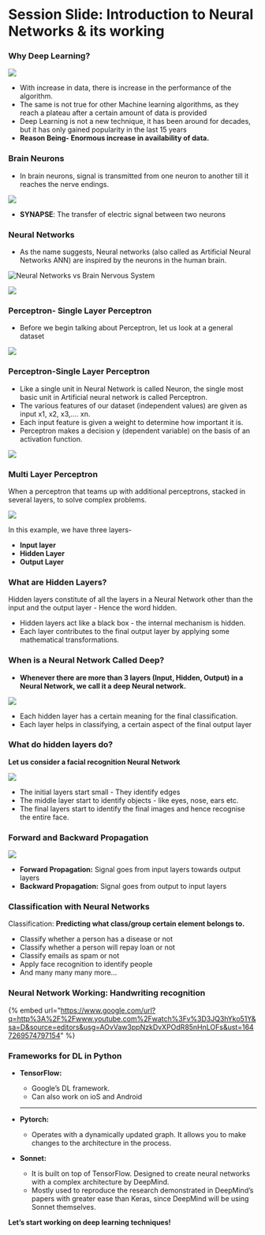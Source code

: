 # Session Slide: Introduction to Neural Networks & its working

### **Why Deep Learning?**

![](../.gitbook/assets/3)

* With increase in data, there is increase in the performance of the algorithm.
* The same is not true for other Machine learning algorithms, as they reach a plateau after a certain amount of data is provided
* Deep Learning is not a new technique, it has been around for decades, but it has only gained popularity in the last 15 years
* **Reason Being- Enormous increase in availability of data.**

### **Brain Neurons**

* In brain neurons, signal is transmitted from one neuron to another till it reaches the nerve endings.

![](../.gitbook/assets/6)

* **SYNAPSE**: The transfer of electric signal between two neurons

### **Neural Networks**

* As the name suggests, Neural networks (also called as Artificial Neural Networks ANN) are inspired by the neurons in the human brain.

![Neural Networks vs Brain Nervous System](<../.gitbook/assets/9 (3)>)

![](<../.gitbook/assets/Screen Shot 2022-03-14 at 7.30.53 PM.png>)

### **Perceptron- Single Layer Perceptron**

* Before we begin talking about Perceptron, let us look at a general dataset

![](<../.gitbook/assets/Screen Shot 2022-03-14 at 7.31.32 PM.png>)

### **Perceptron-Single Layer Perceptron**

* Like a single unit in Neural Network is called Neuron, the single most basic unit in Artificial neural network is called Perceptron.
* The various features of our dataset (independent values) are given as input x1, x2, x3,.... xn.
* Each input feature is given a weight to determine how important it is.
* Perceptron makes a decision y (dependent variable) on the basis of an activation function.

![](https://lh4.googleusercontent.com/Sqi6-cX51iJe64raDIGvSSeOpMJc0P3xoAMZ5GwQDRCZuJlyXb3W2gZ5S9jzCac6vGJzXHkExajx1aQR\_ULQd0RrZerAQyR-hEkxCK\_oQ7GrYAeTLVwQN8NjTPLBE2EsVifh6GIu2NtkIfOz-A)

### **Multi Layer Perceptron**

When a perceptron that teams up with additional perceptrons, stacked in several layers, to solve complex problems.

![](https://lh6.googleusercontent.com/A\_pGl7UoJQqQ-dKhrj5k0jhwj3RgN3uSPY2N1Q6mw8bMI6nux4Z19xBYgOH\_z5saSshFJL1Bcpxyf3uj8ZIFHjQu60r4DHD\_IY1KX3SuV5QAGso09YZuUSOCQaEJ-red8eP43B2RDmzmVSiu1A)

In this example, we have three layers-

* **Input layer**
* **Hidden Layer**
* **Output Layer**

### **What are Hidden Layers?**

Hidden layers constitute of all the layers in a Neural Network other than the input and the output layer - Hence the word hidden.

* Hidden layers act like a black box - the internal mechanism is hidden.
* Each layer contributes to the final output layer by applying some mathematical transformations.

### **When is a Neural Network Called Deep?**

* **Whenever there are more than 3 layers (Input, Hidden, Output) in a Neural Network, we call it a deep Neural network.**

![](https://lh6.googleusercontent.com/dR0vKLEb8CE5346wfVOPMg77wF8lQ8CtwwTZ697Npco7NSC\_9dKVjSRUPIPo4AFBIb0yedwZil6p98uHOR0qjvdUwBaEztKHYtK6y9Ppm9LUnrN2YoR2s\_8KKGPxuI13wwAcVEiMGSlPk9scbQ)

* Each hidden layer has a certain meaning for the final classification.
* Each layer helps in classifying, a certain aspect of the final output layer

### **What do hidden layers do?**

**Let us consider a facial recognition Neural Network**

![](https://lh3.googleusercontent.com/Zu\_jMIKZUbRPNSPO02JGKGQeBkHcU2jfuLsKs7HhsCN1mMNlElC7GXP2Pujb5AN3tQ8QFe28gQyxsChHVypSw484f4Xb-TpCnrqZ\_L10fgc43\_daZIK4nw6WZ\_fW43BMi\_xYNWMwPsUbgeDMAA)

* The initial layers start small - They identify edges
* The middle layer start to identify objects - like eyes, nose, ears etc.
* The final layers start to identify the final images and hence recognise the entire face.

### **Forward and Backward Propagation**

![](<../.gitbook/assets/Screen Shot 2022-03-14 at 7.35.45 PM.png>)

* **Forward Propagation:** Signal goes from input layers towards output layers
* **Backward Propagation:** Signal goes from output to input layers

### **Classification with Neural Networks**

Classification: **Predicting what class/group certain element belongs to.**

* Classify whether a person has a disease or not
* Classify whether a person will repay loan or not
* Classify emails as spam or not&#x20;
* Apply face recognition to identify people
* And many many many more...

### **Neural Network Working: Handwriting recognition**

{% embed url="https://www.google.com/url?q=http%3A%2F%2Fwww.youtube.com%2Fwatch%3Fv%3D3JQ3hYko51Y&sa=D&source=editors&usg=AOvVaw3ppNzkDvXPOdR85nHnLOFs&ust=1647269574797154" %}

### **Frameworks for DL in Python**

*   **TensorFlow:**&#x20;

    * Google’s DL framework.&#x20;
    * Can also work on ioS and Android

    ****
* **Pytorch:**&#x20;
  * Operates with a dynamically updated graph. It allows you to make changes to the architecture in the process.
* **Sonnet:**
  * It is built on top of TensorFlow. Designed to create neural networks with a complex architecture by DeepMind.&#x20;
  * Mostly used to reproduce the research demonstrated in DeepMind’s papers with greater ease than Keras, since DeepMind will be using Sonnet themselves.

**Let’s start working on deep learning techniques!**
